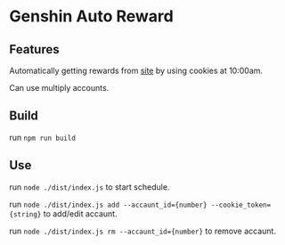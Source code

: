 # Genshin Auto Reward

## Features

Automatically getting rewards from [site](https://webstatic-sea.mihoyo.com/ys/event/signin-sea/index.html?act_id=e202102251931481) by using cookies at 10:00am.

Can use multiply accounts.

## Build

run `npm run build`

## Use

run `node ./dist/index.js` to start schedule.

run `node ./dist/index.js add --accaunt_id={number} --cookie_token={string}` to add/edit accaunt.

run `node ./dist/index.js rm --accaunt_id={number}` to remove accaunt.
